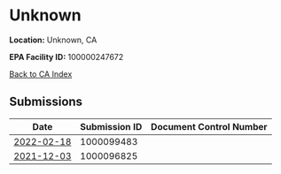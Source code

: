 # Unknown

**Location:** Unknown, CA

**EPA Facility ID:** 100000247672

[Back to CA Index](../../index.md)

## Submissions

| Date | Submission ID | Document Control Number |
|------|--------------|-------------------------|
| [2022-02-18](submissions/1000099483.md) | 1000099483 |  |
| [2021-12-03](submissions/1000096825.md) | 1000096825 |  |
